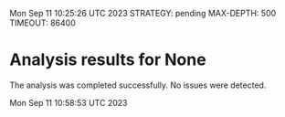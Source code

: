Mon Sep 11 10:25:26 UTC 2023
STRATEGY: pending
MAX-DEPTH: 500
TIMEOUT: 86400
# Analysis results for None
The analysis was completed successfully. No issues were detected.

Mon Sep 11 10:58:53 UTC 2023
